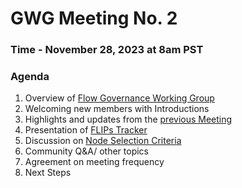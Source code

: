 # GWG Meeting No. 2

### Time - November 28, 2023 at 8am PST

### Agenda

1. Overview of [Flow Governance Working Group](https://github.com/onflow/gwg)
2. Welcoming new members with Introductions
3. Highlights and updates from the [previous Meeting](https://github.com/onflow/gwg/blob/main/meetings/GWG-meeting1-Oct31-2023.md)
4. Presentation of [FLIPs Tracker](https://github.com/orgs/onflow/projects/37)
5. Discussion on [Node Selection Criteria](https://github.com/onflow/gwg/blob/main/meetings/node_selection_criteria.md)
6. Community Q&A/ other topics
7. Agreement on meeting frequency
8. Next Steps
